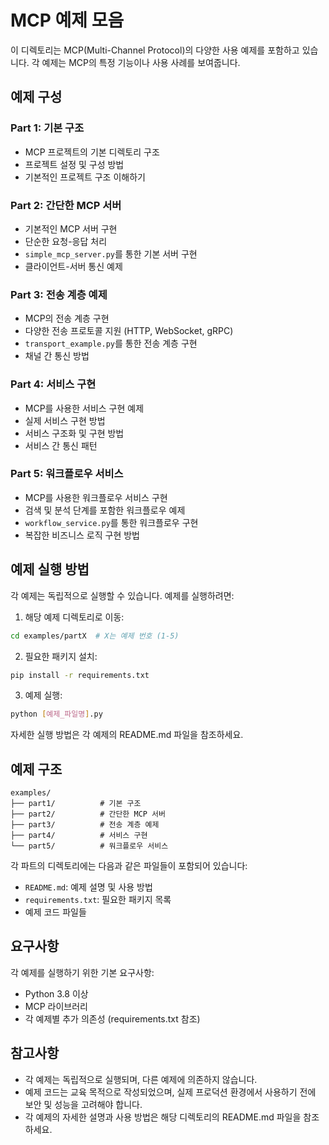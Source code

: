 # MCP 예제 모음

이 디렉토리는 MCP(Multi-Channel Protocol)의 다양한 사용 예제를 포함하고 있습니다. 각 예제는 MCP의 특정 기능이나 사용 사례를 보여줍니다.

## 예제 구성

### Part 1: 기본 구조
- MCP 프로젝트의 기본 디렉토리 구조
- 프로젝트 설정 및 구성 방법
- 기본적인 프로젝트 구조 이해하기

### Part 2: 간단한 MCP 서버
- 기본적인 MCP 서버 구현
- 단순한 요청-응답 처리
- `simple_mcp_server.py`를 통한 기본 서버 구현
- 클라이언트-서버 통신 예제

### Part 3: 전송 계층 예제
- MCP의 전송 계층 구현
- 다양한 전송 프로토콜 지원 (HTTP, WebSocket, gRPC)
- `transport_example.py`를 통한 전송 계층 구현
- 채널 간 통신 방법

### Part 4: 서비스 구현
- MCP를 사용한 서비스 구현 예제
- 실제 서비스 구현 방법
- 서비스 구조화 및 구현 방법
- 서비스 간 통신 패턴

### Part 5: 워크플로우 서비스
- MCP를 사용한 워크플로우 서비스 구현
- 검색 및 분석 단계를 포함한 워크플로우 예제
- `workflow_service.py`를 통한 워크플로우 구현
- 복잡한 비즈니스 로직 구현 방법

## 예제 실행 방법

각 예제는 독립적으로 실행할 수 있습니다. 예제를 실행하려면:

1. 해당 예제 디렉토리로 이동:
```bash
cd examples/partX  # X는 예제 번호 (1-5)
```

2. 필요한 패키지 설치:
```bash
pip install -r requirements.txt
```

3. 예제 실행:
```bash
python [예제_파일명].py
```

자세한 실행 방법은 각 예제의 README.md 파일을 참조하세요.

## 예제 구조

```
examples/
├── part1/          # 기본 구조
├── part2/          # 간단한 MCP 서버
├── part3/          # 전송 계층 예제
├── part4/          # 서비스 구현
└── part5/          # 워크플로우 서비스
```

각 파트의 디렉토리에는 다음과 같은 파일들이 포함되어 있습니다:
- `README.md`: 예제 설명 및 사용 방법
- `requirements.txt`: 필요한 패키지 목록
- 예제 코드 파일들

## 요구사항

각 예제를 실행하기 위한 기본 요구사항:
- Python 3.8 이상
- MCP 라이브러리
- 각 예제별 추가 의존성 (requirements.txt 참조)

## 참고사항

- 각 예제는 독립적으로 실행되며, 다른 예제에 의존하지 않습니다.
- 예제 코드는 교육 목적으로 작성되었으며, 실제 프로덕션 환경에서 사용하기 전에 보안 및 성능을 고려해야 합니다.
- 각 예제의 자세한 설명과 사용 방법은 해당 디렉토리의 README.md 파일을 참조하세요. 